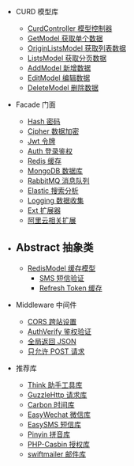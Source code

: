 - CURD 模型库
  - [CurdController 模型控制器](curd/controller)
  - [GetModel 获取单个数据](curd/get)
  - [OriginListsModel 获取列表数据](curd/originLists)
  - [ListsModel 获取分页数据](curd/lists)
  - [AddModel 新增数据](curd/add)
  - [EditModel 编辑数据](curd/edit)
  - [DeleteModel 删除数据](curd/delete)

- Facade 门面
  - [Hash 密码](facade/hash)
  - [Cipher 数据加密](facade/cipher)
  - [Jwt 令牌](facade/jwt)
  - [Auth 登录鉴权](facade/auth)
  - [Redis 缓存](facade/redis)
  - [MongoDB 数据库](facade/mongo)
  - [RabbitMQ 消息队列](facade/rabbitmq)
  - [Elastic 搜索分析](facade/elastic)
  - [Logging 数据收集](facade/logging)
  - [Ext 扩展器](facade/ext)
  - [阿里云相关扩展](facade/aliyun)

- Abstract 抽象类
  - 
  - [RedisModel 缓存模型](abstract/redisModel)
    - [SMS 短信验证](redis/sms)
    - [Refresh Token 缓存](redis/refreshToken)

- Middleware 中间件
  - [CORS 跨站设置](middleware/cors)
  - [AuthVerify 鉴权验证](middleware/authVerify)
  - [全局返回 JSON](middleware/jsonResponse)
  - [只允许 POST 请求](middleware/onlyPostRequest)

- 推荐库
  - [Think 助手工具库](https://www.kancloud.cn/manual/thinkphp6_0/1149630)
  - [GuzzleHttp 请求库](http://docs.guzzlephp.org/en/stable/)
  - [Carbon 时间库](https://carbon.nesbot.com/docs/)
  - [EasyWechat 微信库](https://www.easywechat.com/docs)
  - [EasySMS 短信库](https://github.com/overtrue/easy-sms)
  - [Pinyin 拼音库](https://github.com/overtrue/pinyin)
  - [PHP-Casbin 授权库](https://github.com/php-casbin/php-casbin/blob/master/README_CN.md)
  - [swiftmailer 邮件库](https://swiftmailer.symfony.com/docs/introduction.html)